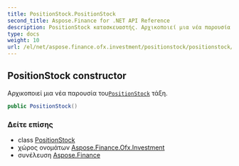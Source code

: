 ```yaml
---
title: PositionStock.PositionStock
second_title: Aspose.Finance for .NET API Reference
description: PositionStock κατασκευαστής. Αρχικοποιεί μια νέα παρουσία τουPositionStock τάξη.
type: docs
weight: 10
url: /el/net/aspose.finance.ofx.investment/positionstock/positionstock/
---
```

## PositionStock constructor

Αρχικοποιεί μια νέα παρουσία του[`PositionStock`](../) τάξη.

```csharp
public PositionStock()
```

### Δείτε επίσης

* class [PositionStock](../)
* χώρος ονομάτων [Aspose.Finance.Ofx.Investment](../../positionstock/)
* συνέλευση [Aspose.Finance](../../../)


